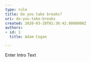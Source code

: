 ```yaml
---
type: rule
title: Do you take breaks?
uri: do-you-take-breaks
created: 2020-03-20T01:36:42.0000000Z
authors:
- id: 1
  title: Adam Cogan

---
```




<span class='intro'> Enter Intro Text </span>




